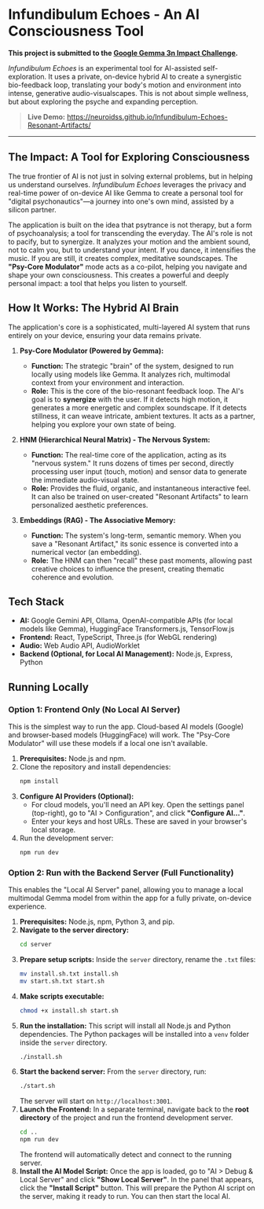 # Infundibulum Echoes - An AI Consciousness Tool

**This project is submitted to the [Google Gemma 3n Impact Challenge](https://www.kaggle.com/competitions/google-gemma-3n-hackathon).**

*Infundibulum Echoes* is an experimental tool for AI-assisted self-exploration. It uses a private, on-device hybrid AI to create a synergistic bio-feedback loop, translating your body's motion and environment into intense, generative audio-visualscapes. This is not about simple wellness, but about exploring the psyche and expanding perception.

> **Live Demo:** https://neuroidss.github.io/Infundibulum-Echoes-Resonant-Artifacts/

---

## The Impact: A Tool for Exploring Consciousness

The true frontier of AI is not just in solving external problems, but in helping us understand ourselves. *Infundibulum Echoes* leverages the privacy and real-time power of on-device AI like Gemma to create a personal tool for "digital psychonautics"—a journey into one's own mind, assisted by a silicon partner.

The application is built on the idea that psytrance is not therapy, but a form of psychoanalysis; a tool for transcending the everyday. The AI's role is not to pacify, but to synergize. It analyzes your motion and the ambient sound, not to calm you, but to understand your intent. If you dance, it intensifies the music. If you are still, it creates complex, meditative soundscapes. The **"Psy-Core Modulator"** mode acts as a co-pilot, helping you navigate and shape your own consciousness. This creates a powerful and deeply personal impact: a tool that helps you listen to yourself.

## How It Works: The Hybrid AI Brain

The application's core is a sophisticated, multi-layered AI system that runs entirely on your device, ensuring your data remains private.

1.  **Psy-Core Modulator (Powered by Gemma):**
    *   **Function:** The strategic "brain" of the system, designed to run locally using models like Gemma. It analyzes rich, multimodal context from your environment and interaction.
    *   **Role:** This is the core of the bio-resonant feedback loop. The AI's goal is to **synergize** with the user. If it detects high motion, it generates a more energetic and complex soundscape. If it detects stillness, it can weave intricate, ambient textures. It acts as a partner, helping you explore your own state of being.

2.  **HNM (Hierarchical Neural Matrix) - The Nervous System:**
    *   **Function:** The real-time core of the application, acting as its "nervous system." It runs dozens of times per second, directly processing user input (touch, motion) and sensor data to generate the immediate audio-visual state.
    *   **Role:** Provides the fluid, organic, and instantaneous interactive feel. It can also be trained on user-created "Resonant Artifacts" to learn personalized aesthetic preferences.

3.  **Embeddings (RAG) - The Associative Memory:**
    *   **Function:** The system's long-term, semantic memory. When you save a "Resonant Artifact," its sonic essence is converted into a numerical vector (an embedding).
    *   **Role:** The HNM can then "recall" these past moments, allowing past creative choices to influence the present, creating thematic coherence and evolution.

## Tech Stack

*   **AI:** Google Gemini API, Ollama, OpenAI-compatible APIs (for local models like Gemma), HuggingFace Transformers.js, TensorFlow.js
*   **Frontend:** React, TypeScript, Three.js (for WebGL rendering)
*   **Audio:** Web Audio API, AudioWorklet
*   **Backend (Optional, for Local AI Management):** Node.js, Express, Python

## Running Locally

### Option 1: Frontend Only (No Local AI Server)
This is the simplest way to run the app. Cloud-based AI models (Google) and browser-based models (HuggingFace) will work. The "Psy-Core Modulator" will use these models if a local one isn't available.

1.  **Prerequisites:** Node.js and npm.
2.  Clone the repository and install dependencies:
    ```bash
    npm install
    ```
3.  **Configure AI Providers (Optional):**
    *   For cloud models, you'll need an API key. Open the settings panel (top-right), go to "AI > Configuration", and click **"Configure AI..."**.
    *   Enter your keys and host URLs. These are saved in your browser's local storage.
4.  Run the development server:
    ```bash
    npm run dev
    ```

### Option 2: Run with the Backend Server (Full Functionality)
This enables the "Local AI Server" panel, allowing you to manage a local multimodal Gemma model from within the app for a fully private, on-device experience.

1.  **Prerequisites:** Node.js, npm, Python 3, and pip.
2.  **Navigate to the server directory:**
    ```bash
    cd server
    ```
3.  **Prepare setup scripts:** Inside the `server` directory, rename the `.txt` files:
    ```bash
    mv install.sh.txt install.sh
    mv start.sh.txt start.sh
    ```
4.  **Make scripts executable:**
    ```bash
    chmod +x install.sh start.sh
    ```
5.  **Run the installation:** This script will install all Node.js and Python dependencies. The Python packages will be installed into a `venv` folder inside the `server` directory.
    ```bash
    ./install.sh
    ```
6.  **Start the backend server:** From the `server` directory, run:
    ```bash
    ./start.sh
    ```
    The server will start on `http://localhost:3001`.
7.  **Launch the Frontend:** In a separate terminal, navigate back to the **root directory** of the project and run the frontend development server.
    ```bash
    cd ..
    npm run dev
    ```
    The frontend will automatically detect and connect to the running server.
8.  **Install the AI Model Script:** Once the app is loaded, go to "AI > Debug & Local Server" and click **"Show Local Server"**. In the panel that appears, click the **"Install Script"** button. This will prepare the Python AI script on the server, making it ready to run. You can then start the local AI.